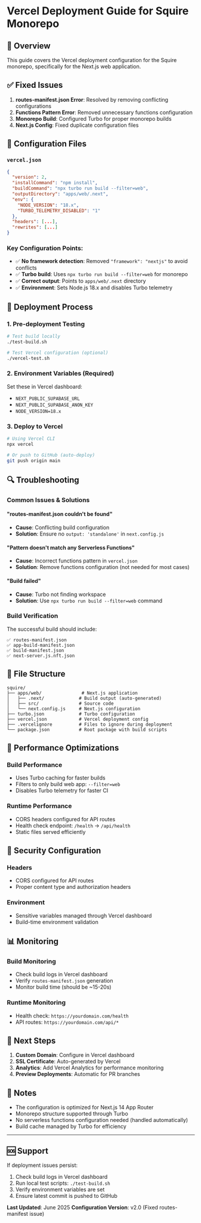 # Vercel Deployment Guide for Squire Monorepo

## 🎯 Overview
This guide covers the Vercel deployment configuration for the Squire monorepo, specifically for the Next.js web application.

## ✅ Fixed Issues
1. **routes-manifest.json Error**: Resolved by removing conflicting configurations
2. **Functions Pattern Error**: Removed unnecessary functions configuration
3. **Monorepo Build**: Configured Turbo for proper monorepo builds
4. **Next.js Config**: Fixed duplicate configuration files

## 🔧 Configuration Files

### `vercel.json`
```json
{
  "version": 2,
  "installCommand": "npm install",
  "buildCommand": "npx turbo run build --filter=web",
  "outputDirectory": "apps/web/.next",
  "env": {
    "NODE_VERSION": "18.x",
    "TURBO_TELEMETRY_DISABLED": "1"
  },
  "headers": [...],
  "rewrites": [...]
}
```

### Key Configuration Points:
- ✅ **No framework detection**: Removed `"framework": "nextjs"` to avoid conflicts
- ✅ **Turbo build**: Uses `npx turbo run build --filter=web` for monorepo
- ✅ **Correct output**: Points to `apps/web/.next` directory
- ✅ **Environment**: Sets Node.js 18.x and disables Turbo telemetry

## 🚀 Deployment Process

### 1. Pre-deployment Testing
```bash
# Test build locally
./test-build.sh

# Test Vercel configuration (optional)
./vercel-test.sh
```

### 2. Environment Variables (Required)
Set these in Vercel dashboard:
- `NEXT_PUBLIC_SUPABASE_URL`
- `NEXT_PUBLIC_SUPABASE_ANON_KEY`
- `NODE_VERSION=18.x`

### 3. Deploy to Vercel
```bash
# Using Vercel CLI
npx vercel

# Or push to GitHub (auto-deploy)
git push origin main
```

## 🔍 Troubleshooting

### Common Issues & Solutions

#### "routes-manifest.json couldn't be found"
- **Cause**: Conflicting build configuration
- **Solution**: Ensure no `output: 'standalone'` in `next.config.js`

#### "Pattern doesn't match any Serverless Functions"
- **Cause**: Incorrect functions pattern in `vercel.json`
- **Solution**: Remove functions configuration (not needed for most cases)

#### "Build failed"
- **Cause**: Turbo not finding workspace
- **Solution**: Use `npx turbo run build --filter=web` command

### Build Verification
The successful build should include:
```
✅ routes-manifest.json
✅ app-build-manifest.json
✅ build-manifest.json
✅ next-server.js.nft.json
```

## 📁 File Structure
```
squire/
├── apps/web/               # Next.js application
│   ├── .next/             # Build output (auto-generated)
│   ├── src/               # Source code
│   └── next.config.js     # Next.js configuration
├── turbo.json             # Turbo configuration
├── vercel.json            # Vercel deployment config
├── .vercelignore          # Files to ignore during deployment
└── package.json           # Root package with build scripts
```

## 🎯 Performance Optimizations

### Build Performance
- Uses Turbo caching for faster builds
- Filters to only build web app: `--filter=web`
- Disables Turbo telemetry for faster CI

### Runtime Performance
- CORS headers configured for API routes
- Health check endpoint: `/health` → `/api/health`
- Static files served efficiently

## 🔐 Security Configuration

### Headers
- CORS configured for API routes
- Proper content type and authorization headers

### Environment
- Sensitive variables managed through Vercel dashboard
- Build-time environment validation

## 📊 Monitoring

### Build Monitoring
- Check build logs in Vercel dashboard
- Verify `routes-manifest.json` generation
- Monitor build time (should be ~15-20s)

### Runtime Monitoring
- Health check: `https://yourdomain.com/health`
- API routes: `https://yourdomain.com/api/*`

## 🚀 Next Steps

1. **Custom Domain**: Configure in Vercel dashboard
2. **SSL Certificate**: Auto-generated by Vercel
3. **Analytics**: Add Vercel Analytics for performance monitoring
4. **Preview Deployments**: Automatic for PR branches

## 📝 Notes

- The configuration is optimized for Next.js 14 App Router
- Monorepo structure supported through Turbo
- No serverless functions configuration needed (handled automatically)
- Build cache managed by Turbo for efficiency

---

## 🆘 Support

If deployment issues persist:
1. Check build logs in Vercel dashboard
2. Run local test scripts: `./test-build.sh`
3. Verify environment variables are set
4. Ensure latest commit is pushed to GitHub

**Last Updated**: June 2025
**Configuration Version**: v2.0 (Fixed routes-manifest issue) 